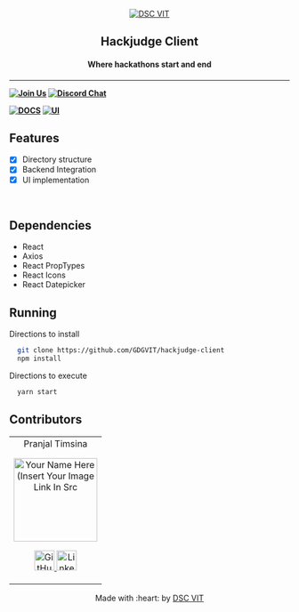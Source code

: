 <p align="center">
<a href="https://dscvit.com">
	<img src="https://user-images.githubusercontent.com/30529572/92081025-fabe6f00-edb1-11ea-9169-4a8a61a5dd45.png" alt="DSC VIT"/>
</a>
	<h2 align="center"> Hackjudge Client </h2>
	<h4 align="center"> Where hackathons start and end <h4>
</p>

---
[![Join Us](https://img.shields.io/badge/Join%20Us-Developer%20Student%20Clubs-red)](https://dsc.community.dev/vellore-institute-of-technology/)
[![Discord Chat](https://img.shields.io/discord/760928671698649098.svg)](https://discord.gg/498KVdSKWR)

[![DOCS](https://img.shields.io/badge/Documentation-see%20docs-green?style=flat-square&logo=appveyor)](INSERT_LINK_FOR_DOCS_HERE)
  [![UI ](https://img.shields.io/badge/User%20Interface-Link%20to%20UI-orange?style=flat-square&logo=appveyor)](https://hackjudge-client-9wyo.pages.dev/)


## Features
- [X]  Directory structure
- [X]  Backend Integration
- [X]  UI implementation

<br>

## Dependencies
 - React
 - Axios
 - React PropTypes
 - React Icons
 - React Datepicker

## Running


 Directions to install
```bash
  git clone https://github.com/GDGVIT/hackjudge-client
  npm install
```

 Directions to execute

```bash
  yarn start
```

## Contributors

<table>
	<tr align="center">
		<td>
		Pranjal Timsina
		<p align="center">
			<img src = "https://avatars.githubusercontent.com/u/52796005?v=4" width="150" height="150" alt="Your Name Here (Insert Your Image Link In Src">
		</p>
			<p align="center">
				<a href = "https://github.com/pranjaltimsina">
					<img src = "https://www.iconninja.com/files/241/825/211/round-collaboration-social-github-code-circle-network-icon.svg" width="36" height = "36" alt="GitHub"/>
				</a>
				<a href = "https://www.linkedin.com/in/pranjal-timsina-605404204/">
					<img src = "https://www.iconninja.com/files/863/607/751/network-linkedin-social-connection-circular-circle-media-icon.svg" width="36" height="36" alt="LinkedIn"/>
				</a>
			</p>
		</td>
	</tr>
</table>

<p align="center">
	Made with :heart: by <a href="https://dscvit.com">DSC VIT</a>
</p>
